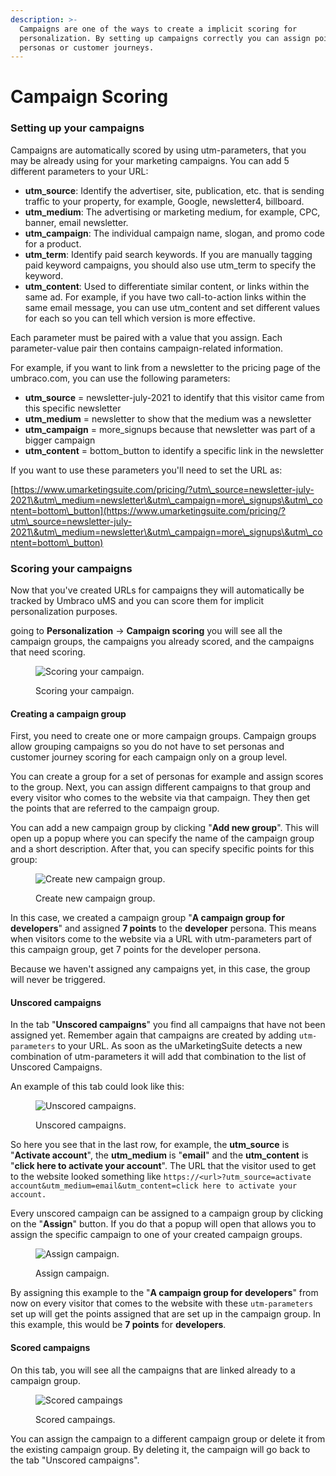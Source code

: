 ```yaml
---
description: >-
  Campaigns are one of the ways to create a implicit scoring for
  personalization. By setting up campaigns correctly you can assign points to
  personas or customer journeys.
---
```


# Campaign Scoring

### Setting up your campaigns

Campaigns are automatically scored by using utm-parameters, that you may be already using for your marketing campaigns. You can add 5 different parameters to your URL:

* **utm\_source**: Identify the advertiser, site, publication, etc. that is sending traffic to your property, for example, Google, newsletter4, billboard.
* **utm\_medium**: The advertising or marketing medium, for example, CPC, banner, email newsletter.
* **utm\_campaign**: The individual campaign name, slogan, and promo code for a product.
* **utm\_term**: Identify paid search keywords. If you are manually tagging paid keyword campaigns, you should also use utm\_term to specify the keyword.
* **utm\_content**: Used to differentiate similar content, or links within the same ad. For example, if you have two call-to-action links within the same email message, you can use utm\_content and set different values for each so you can tell which version is more effective.

Each parameter must be paired with a value that you assign. Each parameter-value pair then contains campaign-related information.

For example, if you want to link from a newsletter to the pricing page of the umbraco.com, you can use the following parameters:

* **utm\_source** = newsletter-july-2021 to identify that this visitor came from this specific newsletter
* **utm\_medium** = newsletter to show that the medium was a newsletter
* **utm\_campaign** = more\_signups because that newsletter was part of a bigger campaign
* **utm\_content** = bottom\_button to identify a specific link in the newsletter

If you want to use these parameters you'll need to set the URL as:

[https://www.umarketingsuite.com/pricing/?utm\_source=newsletter-july-2021\&utm\_medium=newsletter\&utm\_campaign=more\_signups\&utm\_content=bottom\_button](https://www.umarketingsuite.com/pricing/?utm\_source=newsletter-july-2021\&utm\_medium=newsletter\&utm\_campaign=more\_signups\&utm\_content=bottom\_button)

### Scoring your campaigns

Now that you've created URLs for campaigns they will automatically be tracked by Umbraco uMS and you can score them for implicit personalization purposes.

going to **Personalization** -> **Campaign scoring** you will see all the campaign groups, the campaigns you already scored, and the campaigns that need scoring.

<figure><img src="../../../.gitbook/assets/image (6) (3).png" alt="Scoring your campaign."><figcaption><p>Scoring your campaign.</p></figcaption></figure>

#### Creating a campaign group

First, you need to create one or more campaign groups. Campaign groups allow grouping campaigns so you do not have to set personas and customer journey scoring for each campaign only on a group level.

You can create a group for a set of personas for example and assign scores to the group. Next, you can assign different campaigns to that group and every visitor who comes to the website via that campaign. They then get the points that are referred to the campaign group.

You can add a new campaign group by clicking "**Add new group**". This will open up a popup where you can specify the name of the campaign group and a short description. After that, you can specify specific points for this group:

<div align="left">

<figure><img src="../../../.gitbook/assets/image (7) (2).png" alt="Create new campaign group."><figcaption><p>Create new campaign group.</p></figcaption></figure>

</div>

In this case, we created a campaign group "**A campaign group for developers**" and assigned **7 points** to the **developer** persona. This means when visitors come to the website via a URL with utm-parameters part of this campaign group, get 7 points for the developer persona.

Because we haven't assigned any campaigns yet, in this case, the group will never be triggered.

#### Unscored campaigns

In the tab "**Unscored campaigns**" you find all campaigns that have not been assigned yet. Remember again that campaigns are created by adding `utm-parameters` to your URL. As soon as the uMarketingSuite detects a new combination of utm-parameters it will add that combination to the list of Unscored Campaigns.

An example of this tab could look like this:

<figure><img src="../../../.gitbook/assets/image (8) (1) (1).png" alt="Unscored campaigns."><figcaption><p>Unscored campaigns.</p></figcaption></figure>

So here you see that in the last row, for example, the **utm\_source** is "**Activate account**", the **utm\_medium** is "**email**" and the **utm\_content** is "**click here to activate your account**". The URL that the visitor used to get to the website looked something like `https://<url>?utm_source=activate account&utm_medium=email&utm_content=click here to activate your account.`

Every unscored campaign can be assigned to a campaign group by clicking on the "**Assign**" button. If you do that a popup will open that allows you to assign the specific campaign to one of your created campaign groups.

<div align="left">

<figure><img src="../../../.gitbook/assets/image (10) (1).png" alt="Assign campaign."><figcaption><p>Assign campaign.</p></figcaption></figure>

</div>

By assigning this example to the "**A campaign group for developers**" from now on every visitor that comes to the website with these `utm-parameters` set up will get the points assigned that are set up in the campaign group. In this example, this would be **7 points** for **developers**.

#### Scored campaigns

On this tab, you will see all the campaigns that are linked already to a campaign group.

<figure><img src="../../../.gitbook/assets/image (11) (1).png" alt="Scored campaings"><figcaption><p>Scored campaings.</p></figcaption></figure>

You can assign the campaign to a different campaign group or delete it from the existing campaign group. By deleting it, the campaign will go back to the tab "Unscored campaigns".

